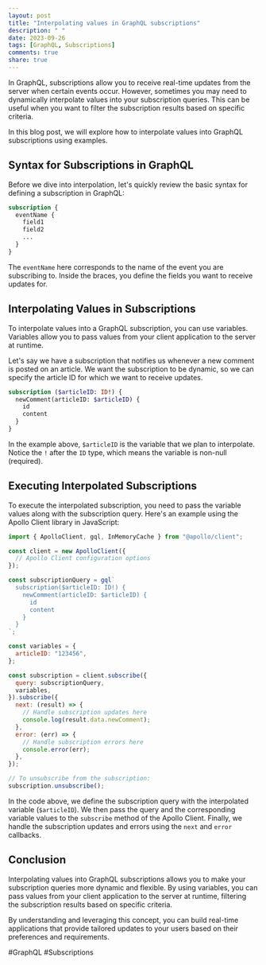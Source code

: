 ```yaml
---
layout: post
title: "Interpolating values in GraphQL subscriptions"
description: " "
date: 2023-09-26
tags: [GraphQL, Subscriptions]
comments: true
share: true
---
```


In GraphQL, subscriptions allow you to receive real-time updates from the server when certain events occur. However, sometimes you may need to dynamically interpolate values into your subscription queries. This can be useful when you want to filter the subscription results based on specific criteria.

In this blog post, we will explore how to interpolate values into GraphQL subscriptions using examples.

## Syntax for Subscriptions in GraphQL

Before we dive into interpolation, let's quickly review the basic syntax for defining a subscription in GraphQL:

```graphql
subscription {
  eventName {
    field1
    field2
    ...
  }
}
```

The `eventName` here corresponds to the name of the event you are subscribing to. Inside the braces, you define the fields you want to receive updates for.

## Interpolating Values in Subscriptions

To interpolate values into a GraphQL subscription, you can use variables. Variables allow you to pass values from your client application to the server at runtime.

Let's say we have a subscription that notifies us whenever a new comment is posted on an article. We want the subscription to be dynamic, so we can specify the article ID for which we want to receive updates.

```graphql
subscription ($articleID: ID!) {
  newComment(articleID: $articleID) {
    id
    content
  }
}
```

In the example above, `$articleID` is the variable that we plan to interpolate. Notice the `!` after the `ID` type, which means the variable is non-null (required).

## Executing Interpolated Subscriptions

To execute the interpolated subscription, you need to pass the variable values along with the subscription query. Here's an example using the Apollo Client library in JavaScript:

```javascript
import { ApolloClient, gql, InMemoryCache } from "@apollo/client";

const client = new ApolloClient({
  // Apollo Client configuration options
});

const subscriptionQuery = gql`
  subscription($articleID: ID!) {
    newComment(articleID: $articleID) {
      id
      content
    }
  }
`;

const variables = {
  articleID: "123456",
};

const subscription = client.subscribe({
  query: subscriptionQuery,
  variables,
}).subscribe({
  next: (result) => {
    // Handle subscription updates here
    console.log(result.data.newComment);
  },
  error: (err) => {
    // Handle subscription errors here
    console.error(err);
  },
});

// To unsubscribe from the subscription:
subscription.unsubscribe();
```

In the code above, we define the subscription query with the interpolated variable (`$articleID`). We then pass the query and the corresponding variable values to the `subscribe` method of the Apollo Client. Finally, we handle the subscription updates and errors using the `next` and `error` callbacks.

## Conclusion

Interpolating values into GraphQL subscriptions allows you to make your subscription queries more dynamic and flexible. By using variables, you can pass values from your client application to the server at runtime, filtering the subscription results based on specific criteria.

By understanding and leveraging this concept, you can build real-time applications that provide tailored updates to your users based on their preferences and requirements.

#GraphQL #Subscriptions